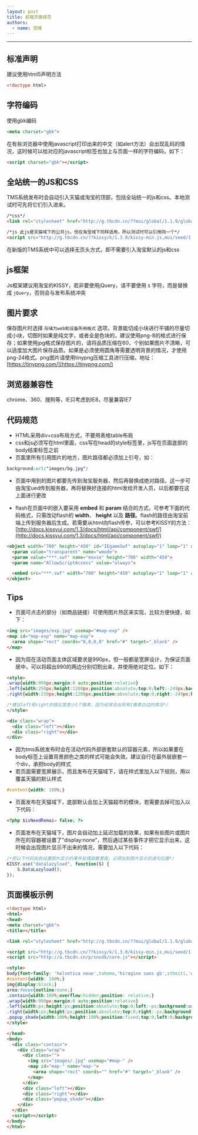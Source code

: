 ```yaml
---
layout: post
title: 前端页面规范
authors:
  - name: 宫晴
---
```


---

## 标准声明
建议使用html5声明方法 

```html
<!doctype html>
```


## 字符编码
使用gbk编码

```html
<meta charset="gbk">
```

在有些浏览器中使用javascript打印出来的中文（如alert方法）会出现乱码的情况，这时候可以给对应的javascript标签也加上与页面一样的字符编码，如下：

```html
<script charset="gbk"></script>
```

## 全站统一的JS和CSS
TMS系统发布时会自动引入天猫或淘宝的顶部，包括全站统一的js和css。本地测试时可先将它们引入进来。

```html
/*css*/
<link rel="stylesheet" href="http://g.tbcdn.cn/??mui/global/1.1.9/global.css,mui/header/1.1.3/header.css"/>
```

```html
/*js 此js是天猫域下的公共js，但在淘宝域下同样适用，所以测试时可以引用同一个*/
<script src="http://g.tbcdn.cn/??kissy/k/1.3.0/kissy-min.js,mui/seed/1.1.8/seed.js,mui/global/1.0.6/tml.js,mui/global/1.1.9/global.js,mui/header/1.1.9/header.js,kissy/k/1.3.0/suggest-min.js,kissy/k/1.3.0/switchable-min.js,kissy/k/1.3.0/datalazyload-min.js"></script>
```
在新版的TMS系统中可以选择无页头方式，即不需要引入淘宝默认的js和css

## js框架
Js框架建议用淘宝的KISSY，若非要使用jQuery，请不要使用 `$` 字符，而是替换成 `jQuery`，否则会与发布系统冲突

## 图片要求
保存图片时选择 `存储为web和设备所用格式` 选项，背景能切成小块进行平铺的尽量切成小块，切图时如果是纯文字，或者全是色块的，建议使用png-8的格式进行保存；如果使用jpg格式保存图片的，请将品质压缩在60，个别如果图片不清晰，可以适度加大图片保存品质。如果是必须使用圆角等需要透明背景的情况，才使用png-24格式。png图片请使用tinypng压缩工具进行压缩，地址：[https://tinypng.com/](https://tinypng.com/)

## 浏览器兼容性
chrome、360、搜狗等，IE只考虑到IE8，尽量兼容IE7

## 代码规范

+ HTML采用div+css布局方式，不要用表格table布局
+ css和js必须写在html里面，css写在head的style标签里，js写在页面底部的body结束标签之前
+ 页面里所有引用图片的地方，图片路径都必须加上引号，如：

```css
background:url("images/bg.jpg")
```

+ 页面中用到的图片都要先传到淘宝服务器，然后再替换成绝对路径。这一步可由淘宝ued传到服务器，再将替换好连接的html发给开发人员，以后都要在这上面进行更改

+ flash在页面中的嵌入要采用 **embed** 和 **param** 结合的方式，可参考下面的代码格式，只需改动flash的 **width**、 **height** 以及 **路径**。flash的路径由淘宝前端上传到服务器后生成。若需要从html向flash传参，可以参考KISSY的方法：
[http://docs.kissyui.com/1.3/docs/html/api/component/swf/](http://docs.kissyui.com/1.3/docs/html/api/component/swf/)

```html
<object width="700" height="450" id="IEgameSwf" autoplay="1" loop="1" data="***.swf" type="application/x-shockwave-flash" wmode="transparent">
  <param value="transparent" name="wmode">
  <param value="***.swf" name="movie" height="700" width="450">
  <param name="AllowScriptAccess" value="always">

  <embed src="***.swf" width="700" height="450" autoplay="1" loop="1" allowScriptAccess="always" swLiveConnect="true" quality="high" align="middle" pluginspage="http://www.macromedia.com/shockwave/download/index.cgi?P1_Prod_Version=ShockwaveFlash" type="application/x-shockwave-flash" wmode="transparent" ></embed>
</object>
```

## Tips
+ 页面可点击的部分（如商品链接）可使用图片热区来实现，比较方便快捷，如下：

```html
<img src="images/exp.jpg" usemap="#map-exp" />
<map id="map-exp" name="map-exp">
  <area shape="rect" coords="0,0,0,0" href="#" target="_blank" />
</map>
```


+ 因为现在活动页面主体区域要求是990px，但一般都是宽屏设计，为保证页面居中，可以将超出990的两边分别切割出来，并使用绝对定位。如下：

```html
<style>
.wrap{width:990px;margin:0 auto;position:relative}
.left{width:250px;height:1200px;position:absolute;top:0;left:-249px;background:url("images/left.jpg") no-repeat}
.right{width:250px;height:1200px;position:absolute;top:0;right:-249px;background:url("images/right.jpg") no-repeat}

/*建议left和right的值比宽度小1个像素，因为经常会出现有1像素白边的情况*/
</style>

<div class="wrap">
  <div class="left"></div>
  <div class="right"></div>
</div>
```

+ 因为tms系统发布时会在活动代码外部嵌套默认的容器元素，所以如果要在body标签上设置背景颜色之类的样式可能会失效。建议自行在最外层嵌套一个div，承担body的样式
+ 若页面需要宽屏展示，而且发布在天猫域下，请在样式里加入以下规则，用以覆盖天猫的默认样式

```css
#content{width: 100%;}
```


+ 页面发布在天猫域下，底部默认会加上天猫超市的模块，若需要去掉可加入以下代码：

```php
<?php $isNeedRemai= false; ?>
```

+ 页面发布在天猫域下，图片会自动加上延迟加载的效果，如果有些图片或图片所在的容器被设置了"display:none"，然后通过某些事件才把它显示出来，这时候会出现图片显示不出来的情况，需要加入以下代码：

```javascript
/*把以下代码加到设置图片显示的事件处理函数里面，记得加到图片显示的语句后面*/
KISSY.use("datalazyload", function(S) {
    S.DataLazyload();
});
```


    
## 页面模板示例

```html
<!doctype html>
<html>
<head>
<meta charset="gbk">
<title></title>

<link rel="stylesheet" href="http://g.tbcdn.cn/??mui/global/1.1.9/global.css,mui/header/1.1.3/header.css"/>

<script src="http://g.tbcdn.cn/??kissy/k/1.3.0/kissy-min.js,mui/seed/1.1.8/seed.js,mui/global/1.0.6/tml.js,mui/global/1.1.9/global.js,mui/header/1.1.9/header.js,kissy/k/1.3.0/suggest-min.js,kissy/k/1.3.0/switchable-min.js,kissy/k/1.3.0/datalazyload-min.js"></script> 
<script src="http://a.tbcdn.cn/p/snsdk/core.js"></script>

<style>
body{font-family: 'helvetica neue',tahoma,'hiragino sans gb',stheiti,'wenquanyi micro hei',\5FAE\8F6F\96C5\9ED1,\5B8B\4F53,sans-serif}
#content{width: 100%;}
img{display:block;}
area:focus{outline:none;}
.contain{width:100%;overflow:hidden;position: relative;}
.wrap{width:990px;margin:0 auto;position:relative}
.left{width:px;height:px;position:absolute;top:0;left:-px;background:url("") no-repeat}
.right{width:px;height:px;position:absolute;top:0;right:-px;background:url("") no-repeat}
.popup_shade{width:100%;height:100%;position:fixed;top:0;left:0;background-color:#000;opacity:.7;filter:alpha(opacity=70);z-index:110;display:none}
</style>

</head>
<body>
  <div class="contain">
    <div class="wrap">
      <div class=""> 
        <img src="images/.jpg" usemap="#map-" />
        <map id="map-" name="map-">
          <area shape="rect" coords="" href="#" target="_blank" />
        </map>
      </div> 
      <div class="left"></div>
      <div class="right"></div>
      <div class="popup_shade"></div>
    </div>
  </div>
  <script></script>
</body>
</html>

```